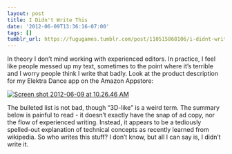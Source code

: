 ```yaml
---
layout: post
title: I Didn't Write This
date: '2012-06-09T13:36:16-07:00'
tags: []
tumblr_url: https://fugugames.tumblr.com/post/110515868106/i-didnt-write-this
---
```

In theory I don’t mind working with experienced editors. In practice, I feel like people messed up my text, sometimes to the point where it’s terrible and I worry people think I write that badly. Look at the product description for my Elektra Dance app on the Amazon Appstore:

[![](http://itshardtofondlepenguins.com/wp-content/uploads/2012/06/Screen-shot-2012-06-09-at-10.26.46-AM.png "Screen shot 2012-06-09 at 10.26.46 AM")](http://itshardtofondlepenguins.com/wp-content/uploads/2012/06/Screen-shot-2012-06-09-at-10.26.46-AM.png)

The bulleted list is not bad, though “3D-like” is a weird term. The summary below is painful to read - it doesn’t exactly have the snap of ad copy, nor the flow of experienced writing. Instead, it appears to be a tediously spelled-out explanation of technical concepts as recently learned from wikipedia. So who writes this stuff? I don’t know, but all I can say is, I didn’t write it.


